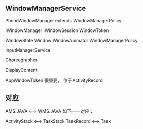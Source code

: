 ## WindowManagerService

PhoneWindowManager extends WindowManagerPolicy

IWindowManager
IWindowSession
WindowToken

WindowState
Window
WindowAnimator
WindowManagerPolicy

InputManagerService

Choreographer

DisplayContent

AppWindowToken 很重要， 位于ActivityRecord


## 对应

AMS.JAVA <–> WMS.JAVA 如下一一对应：

ActivityStack <–> TaskStack
TaskRecord <–> Task
